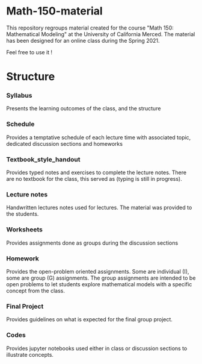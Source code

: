 # Math-150-material
This repository regroups material created for the course "Math 150: Mathematical Modeling" at the University of California Merced. The material has been designed for an online class during the Spring 2021.

Feel free to use it !


# Structure

### Syllabus
Presents the learning outcomes of the class, and the structure

### Schedule
Provides a temptative schedule of each lecture time with associated topic, dedicated discussion sections and homeworks

### Textbook_style_handout
Provides typed notes and exercises to complete the lecture notes. There are no textbook for the class, this served as (typing is still in progress).

### Lecture notes
Handwritten lectures notes used for lectures. The material was provided to the students.

### Worksheets
Provides assignments done as groups during the discussion sections

### Homework
Provides the open-problem oriented assignments. Some are individual (I), some are group (G) assignments. The group assignments are intended to be open problems to let students explore mathematical models with a specific concept from the class.

### Final Project
Provides guidelines on what is expected for the final group project.

### Codes
Provides jupyter notebooks used either in class or discussion sections to illustrate concepts.
